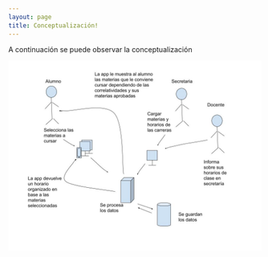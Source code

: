 ```yaml
---
layout: page
title: Conceptualización!
---
```



A continuación se puede observar la conceptualización

![conceptualizacion](https://raw.githubusercontent.com/angel-marecos/mysite/main/assets/img/conceptualizacion.jpg)




